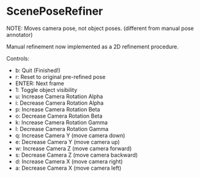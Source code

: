 
# ScenePoseRefiner

NOTE: Moves camera pose, not object poses. (different from manual pose annotator)

Manual refinement now implemented as a 2D refinement procedure.

Controls:
 * b: Quit (Finished!)
 * r: Reset to original pre-refined pose
 * ENTER: Next frame
 * 1: Toggle object visibility
 * u: Increase Camera Rotation Alpha
 * i: Decrease Camera Rotation Alpha
 * p: Increase Camera Rotation Beta
 * o: Decrease Camera Rotation Beta
 * k: Increase Camera Rotation Gamma
 * l: Decrease Camera Rotation Gamma
 * q: Increase Camera Y (move camera down)
 * e: Decrease Camera Y (move camera up)
 * w: Increase Camera Z (move camera forward)
 * s: Decrease Camera Z (move camera backward)
 * d: Increase Camera X (move camera right)
 * a: Decrease Camera X (move camera left)

